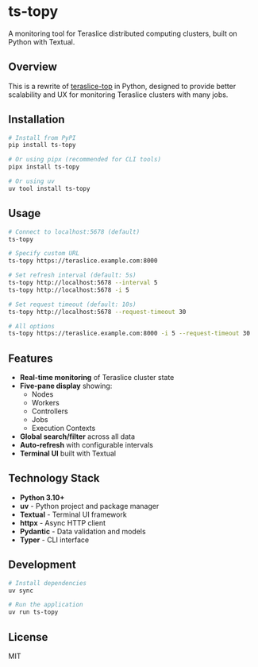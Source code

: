 # ts-topy

A monitoring tool for Teraslice distributed computing clusters, built on Python
with Textual.

## Overview

This is a rewrite of [teraslice-top](https://github.com/godber/teraslice-top)
in Python, designed to provide better scalability and UX for monitoring
Teraslice clusters with many jobs.

## Installation

```bash
# Install from PyPI
pip install ts-topy

# Or using pipx (recommended for CLI tools)
pipx install ts-topy

# Or using uv
uv tool install ts-topy
```

## Usage

```bash
# Connect to localhost:5678 (default)
ts-topy

# Specify custom URL
ts-topy https://teraslice.example.com:8000

# Set refresh interval (default: 5s)
ts-topy http://localhost:5678 --interval 5
ts-topy http://localhost:5678 -i 5

# Set request timeout (default: 10s)
ts-topy http://localhost:5678 --request-timeout 30

# All options
ts-topy https://teraslice.example.com:8000 -i 5 --request-timeout 30
```

## Features

- **Real-time monitoring** of Teraslice cluster state
- **Five-pane display** showing:
  - Nodes
  - Workers
  - Controllers
  - Jobs
  - Execution Contexts
- **Global search/filter** across all data
- **Auto-refresh** with configurable intervals
- **Terminal UI** built with Textual

## Technology Stack

- **Python 3.10+**
- **uv** - Python project and package manager
- **Textual** - Terminal UI framework
- **httpx** - Async HTTP client
- **Pydantic** - Data validation and models
- **Typer** - CLI interface

## Development

```bash
# Install dependencies
uv sync

# Run the application
uv run ts-topy
```

## License

MIT
